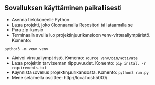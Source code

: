## Sovelluksen käyttäminen paikallisesti

* Asenna tietokoneelle Python
* Lataa projekti, joko Cloonaamalla Repositori tai lataamalla se
* Pura zip-kansio 
* Terminaalin avulla luo projektinjuurikansioon venv-virtuaaliympäristö. Komento:

`
python3 -m venv venv
`
* Aktivoi virtuualiympäristö. Komento:
`
source venv/bin/activate
`
* Lataa projektin tarvitseman riippuvuudet. Komento:
`
pip install -r requirements.txt
`
* Käynnistä sovellus projektinjuurikansiosta. Komento:
`
python3 run.py
`
* Mene selaimella osoittee: http://localhost:5000/

